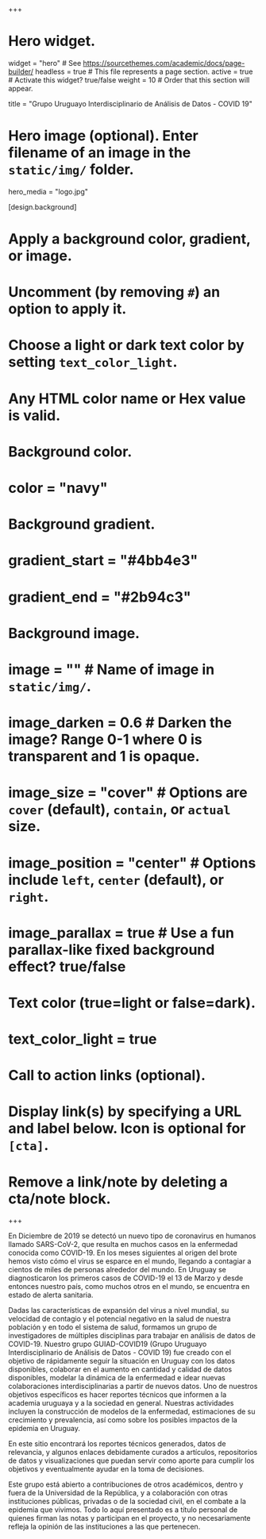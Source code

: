 +++
# Hero widget.
widget = "hero"  # See https://sourcethemes.com/academic/docs/page-builder/
headless = true  # This file represents a page section.
active = true  # Activate this widget? true/false
weight = 10  # Order that this section will appear.

title = "Grupo Uruguayo Interdisciplinario de Análisis de Datos - COVID 19"

# Hero image (optional). Enter filename of an image in the `static/img/` folder.
hero_media = "logo.jpg"

[design.background]
  # Apply a background color, gradient, or image.
  #   Uncomment (by removing `#`) an option to apply it.
  #   Choose a light or dark text color by setting `text_color_light`.
  #   Any HTML color name or Hex value is valid.

  # Background color.
  # color = "navy"
  
  # Background gradient.
  # gradient_start = "#4bb4e3"
  # gradient_end = "#2b94c3"
  
  # Background image.
  # image = ""  # Name of image in `static/img/`.
  # image_darken = 0.6  # Darken the image? Range 0-1 where 0 is transparent and 1 is opaque.
  # image_size = "cover"  #  Options are `cover` (default), `contain`, or `actual` size.
  # image_position = "center"  # Options include `left`, `center` (default), or `right`.
  # image_parallax = true  # Use a fun parallax-like fixed background effect? true/false
  
  # Text color (true=light or false=dark).
  # text_color_light = true

# Call to action links (optional).
#   Display link(s) by specifying a URL and label below. Icon is optional for `[cta]`.
#   Remove a link/note by deleting a cta/note block.

+++

En Diciembre de 2019 se detectó un nuevo tipo de coronavirus en humanos llamado SARS-CoV-2, que resulta en muchos casos en la enfermedad conocida como COVID-19. En los meses siguientes al origen del brote hemos visto cómo el virus se esparce en el mundo, llegando a contagiar a cientos de miles de personas alrededor del mundo. En Uruguay se diagnosticaron los primeros casos de COVID-19 el 13 de Marzo y desde entonces nuestro país, como muchos otros en el mundo, se encuentra en estado de alerta sanitaria.

Dadas las características de expansión del virus a nivel mundial, su velocidad de contagio y el potencial negativo en la salud de nuestra población y en todo el sistema de salud, formamos un grupo de investigadores de múltiples disciplinas para trabajar en análisis de datos de COVID-19. Nuestro grupo GUIAD-COVID19 (Grupo Uruguayo Interdisciplinario de Análisis de Datos - COVID 19) fue creado con el objetivo de rápidamente seguir la situación en Uruguay con los datos disponibles, colaborar en el aumento en cantidad y calidad de datos disponibles, modelar la dinámica de la enfermedad e idear nuevas colaboraciones interdisciplinarias a partir de nuevos datos. Uno de nuestros objetivos específicos es hacer reportes técnicos que informen a la academia uruguaya y a la sociedad en general. Nuestras actividades incluyen la construcción de modelos de la enfermedad, estimaciones de su crecimiento y prevalencia, así como sobre los posibles impactos de la epidemia en Uruguay.

En este sitio encontrará los reportes técnicos generados, datos de relevancia, y algunos enlaces debidamente curados a artículos, repositorios de datos y visualizaciones que puedan servir como aporte para cumplir los objetivos y eventualmente ayudar en la toma de decisiones.

Este grupo está abierto a contribuciones de otros académicos, dentro y fuera de la Universidad de la República, y a colaboración con otras instituciones públicas, privadas o de la sociedad civil, en el combate a la epidemia que vivimos. Todo lo aquí presentado es a título personal de quienes firman las notas y participan en el proyecto, y no necesariamente refleja la opinión de las instituciones a las que pertenecen.
